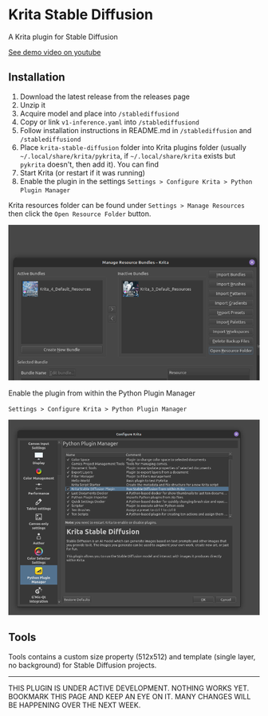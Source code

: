 # Krita Stable Diffusion

A Krita plugin for Stable Diffusion

[See demo video on youtube](https://www.youtube.com/watch?v=maWR7dDf4SE)

## Installation

1. Download the latest release from the releases page
2. Unzip it
3. Acquire model and place into `/stablediffusiond`
4. Copy or link `v1-inference.yaml` into `/stablediffusiond`
5. Follow installation instructions in README.md in `/stablediffusion` and `/stablediffusiond`
6. Place `krita-stable-diffusion` folder into Krita plugins folder (usually `~/.local/share/krita/pykrita`, if `~/.local/share/krita` exists but `pykrita` doesn't, then add it). You can find 
7. Start Krita (or restart if it was running)
8. Enable the plugin in the settings `Settings > Configure Krita > Python Plugin Manager`

Krita resources folder can be found under `Settings > Manage Resources` then click the `Open Resource Folder` button.

![img.png](img.png)

Enable the plugin from within the Python Plugin Manager

`Settings > Configure Krita > Python Plugin Manager`

![img_1.png](img_1.png)

## Tools

Tools contains a custom size property (512x512) and template (single layer, no background) 
for Stable Diffusion projects.

---

THIS PLUGIN IS UNDER ACTIVE DEVELOPMENT. NOTHING WORKS YET. BOOKMARK THIS PAGE AND KEEP AN EYE ON IT. MANY CHANGES WILL BE HAPPENING OVER THE NEXT WEEK.